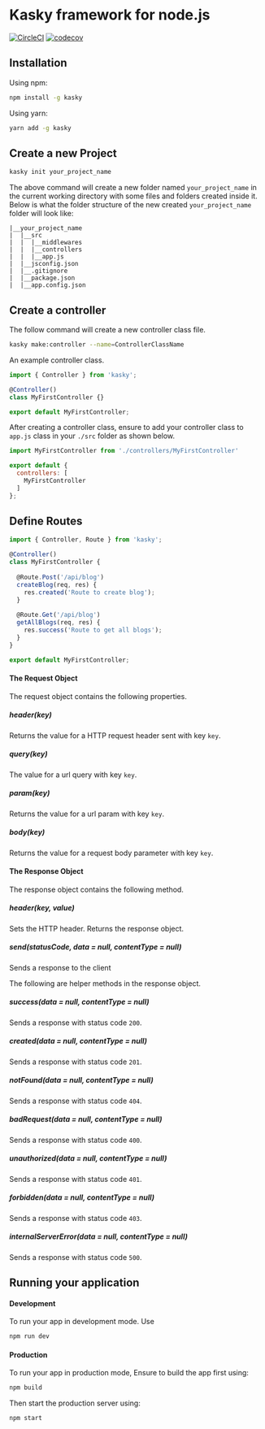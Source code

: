 # Kasky framework for node.js

[![CircleCI](https://circleci.com/gh/danprocoder/kasky.svg?style=svg)](https://circleci.com/gh/danprocoder/kasky) [![codecov](https://codecov.io/gh/danprocoder/kasky/branch/master/graph/badge.svg)](https://codecov.io/gh/danprocoder/kasky)

## Installation
Using npm:
```bash
npm install -g kasky
```

Using yarn:
```bash
yarn add -g kasky
```


## Create a new Project
```bash
kasky init your_project_name
```

The above command will create a new folder named `your_project_name` in the current working directory with some files and folders created inside it. Below is what the folder structure of the new created `your_project_name` folder will look like:

```text
|__your_project_name
|  |__src
|  |  |__middlewares
|  |  |__controllers
|  |  |__app.js
|  |__jsconfig.json
|  |__.gitignore
|  |__package.json
|  |__app.config.json
```

## Create a controller
The follow command will create a new controller class file.

```bash
kasky make:controller --name=ControllerClassName
```

An example controller class.
```javascript
import { Controller } from 'kasky';

@Controller()
class MyFirstController {}

export default MyFirstController;
```

After creating a controller class, ensure to add your controller class to `app.js` class
in your `./src` folder as shown below.

```javascript
import MyFirstController from './controllers/MyFirstController'

export default {
  controllers: [
    MyFirstController
  ]
};
```


## Define Routes
```javascript
import { Controller, Route } from 'kasky';

@Controller()
class MyFirstController {
  
  @Route.Post('/api/blog')
  createBlog(req, res) {
    res.created('Route to create blog');
  }
  
  @Route.Get('/api/blog')
  getAllBlogs(req, res) {
    res.success('Route to get all blogs');
  }
}

export default MyFirstController;
```

#### The Request Object
The request object contains the following properties.

##### header(key)
Returns the value for a HTTP request header sent with key `key`.

##### query(key)
The value for a url query with key `key`.

##### param(key)
Returns the value for a url param with key `key`.

##### body(key)
Returns the value for a request body parameter with key `key`.

#### The Response Object
The response object contains the following method.

##### header(key, value)
Sets the HTTP header. Returns the response object.

##### send(statusCode, data = null, contentType = null)
Sends a response to the client

The following are helper methods in the response object.

##### success(data = null, contentType = null)
Sends a response with status code `200`.

##### created(data = null, contentType = null)
Sends a response with status code `201`.

##### notFound(data = null, contentType = null)
Sends a response with status code `404`.

##### badRequest(data = null, contentType = null)
Sends a response with status code `400`.

##### unauthorized(data = null, contentType = null)
Sends a response with status code `401`.

##### forbidden(data = null, contentType = null)
Sends a response with status code `403`.

##### internalServerError(data = null, contentType = null)
Sends a response with status code `500`.

## Running your application

#### Development
To run your app in development mode. Use
```bash
npm run dev
```

#### Production
To run your app in production mode, Ensure to build the app first using:

```bash
npm build
```

Then start the production server using:

```bash
npm start
```
